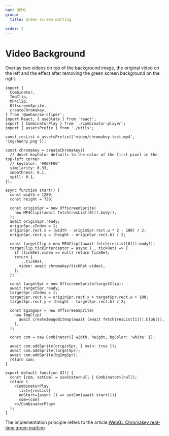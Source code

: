 ```yaml
---
nav: DEMO
group:
  title: Green screen matting

order: 2
---
```


# Video Background

Overlay two videos on top of the background image, the original video on the left and the effect after removing the green screen background on the right.

```tsx
import {
  Combinator,
  ImgClip,
  MP4Clip,
  OffscreenSprite,
  createChromakey,
} from '@webav/av-cliper';
import React, { useState } from 'react';
import { CombinatorPlay } from './combinator-player';
import { assetsPrefix } from './utils';

const resList = assetsPrefix(['video/chromakey-test.mp4', 'img/bunny.png']);

const chromakey = createChromakey({
  // Unset keyColor defaults to the color of the first pixel in the top-left corner
  // keyColor: '#00FF00'
  similarity: 0.33,
  smoothness: 0.1,
  spill: 0.1,
});

async function start() {
  const width = 1280;
  const height = 720;

  const originSpr = new OffscreenSprite(
    new MP4Clip((await fetch(resList[0])).body!),
  );
  await originSpr.ready;
  originSpr.zIndex = 1;
  originSpr.rect.x = (width - originSpr.rect.w * 2 - 100) / 2;
  originSpr.rect.y = (height - originSpr.rect.h) / 2;

  const targetClip = new MP4Clip((await fetch(resList[0])).body!);
  targetClip.tickInterceptor = async (_, tickRet) => {
    if (tickRet.video == null) return tickRet;
    return {
      ...tickRet,
      video: await chromakey(tickRet.video),
    };
  };

  const targetSpr = new OffscreenSprite(targetClip);
  await targetSpr.ready;
  targetSpr.zIndex = 1;
  targetSpr.rect.x = originSpr.rect.x + targetSpr.rect.w + 100;
  targetSpr.rect.y = (height - targetSpr.rect.h) / 2;

  const bgImgSpr = new OffscreenSprite(
    new ImgClip(
      await createImageBitmap(await (await fetch(resList[1])).blob()),
    ),
  );

  const com = new Combinator({ width, height, bgColor: 'white' });

  await com.addSprite(originSpr, { main: true });
  await com.addSprite(targetSpr);
  await com.addSprite(bgImgSpr);
  return com;
}

export default function UI() {
  const [com, setCom] = useState<null | Combinator>(null);
  return (
    <CombinatorPlay
      list={resList}
      onStart={async () => setCom(await start())}
      com={com}
    ></CombinatorPlay>
  );
}
```

The implementation principle refers to the article:[WebGL Chromakey real-time green matting](https://hughfenghen.github.io/posts/2023/07/07/webgl-chromakey/)
